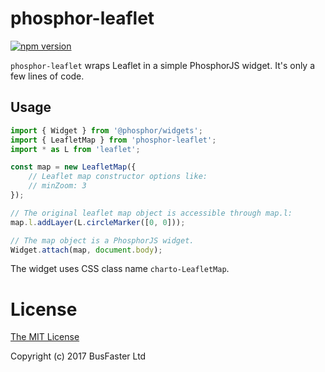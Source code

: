phosphor-leaflet
================

[![npm version](https://img.shields.io/npm/v/phosphor-leaflet.svg)](https://www.npmjs.com/package/phosphor-leaflet)

`phosphor-leaflet` wraps Leaflet in a simple PhosphorJS widget. It's only a few lines of code.

Usage
-----

```TypeScript
import { Widget } from '@phosphor/widgets';
import { LeafletMap } from 'phosphor-leaflet';
import * as L from 'leaflet';

const map = new LeafletMap({
	// Leaflet map constructor options like:
	// minZoom: 3
});

// The original leaflet map object is accessible through map.l:
map.l.addLayer(L.circleMarker([0, 0]));

// The map object is a PhosphorJS widget.
Widget.attach(map, document.body);
```

The widget uses CSS class name `charto-LeafletMap`.

License
=======

[The MIT License](https://raw.githubusercontent.com/charto/phosphor-leaflet/master/LICENSE)

Copyright (c) 2017 BusFaster Ltd
